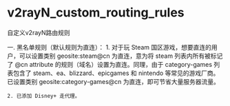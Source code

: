 # v2rayN_custom_routing_rules
自定义v2rayN路由规则

一. 黑名单规则（默认规则为直连）：
    1. 对于玩 Steam 国区游戏，想要直连的用户，可以设置类别 geosite:steam@cn 为直连，意为将 steam 列表内所有被标记了 @cn attribute 的规则（域名）设置为直连。同理，由于 category-games 列表包含了 steam、ea、blizzard、epicgames 和 nintendo 等常见的游戏厂商。已设置类别 geosite:category-games@cn 为直连，即可节省大量服务器流量。

    2. 已添加 Disney+ 走代理。    
